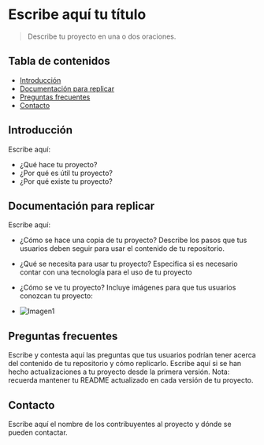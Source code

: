 # Escribe aquí tu título
> Describe tu proyecto en una o dos oraciones.

## Tabla de contenidos
* [Introducción](#introduccion)
* [Documentación para replicar](#replicar)
* [Preguntas frecuentes](#preguntas)
* [Contacto](#contacto)

## Introducción <a name="introduccion"></a> 
Escribe aquí:
- ¿Qué hace tu proyecto?
- ¿Por qué es útil tu proyecto?
- ¿Por qué existe tu proyecto?


## Documentación para replicar <a name="replicar"></a> 
Escribe aquí:
- ¿Cómo se hace una copia de tu proyecto?
Describe los pasos que tus usuarios deben seguir para usar el contenido de  tu repositorio.

- ¿Qué se necesita para usar tu proyecto?
Especifica si es necesario contar con una tecnología para el uso de tu proyecto

- ¿Cómo se ve tu proyecto?
Incluye imágenes para que tus usuarios conozcan tu proyecto:
- ![Imagen1](https://user-images.githubusercontent.com/69361149/160888732-44fef9de-b60b-43e3-ba1e-1bf1ae004b52.png)

## Preguntas frecuentes <a name="preguntas"></a> 
Escribe y contesta aquí las preguntas que tus usuarios podrían tener acerca del contenido de tu repositorio y cómo replicarlo.
Escribe aquí si se han hecho actualizaciones a tu proyecto desde la primera versión.
Nota: recuerda mantener tu README actualizado en cada versión de tu proyecto.

## Contacto 
Escribe aquí el nombre de los contribuyentes al proyecto y dónde se pueden contactar.
